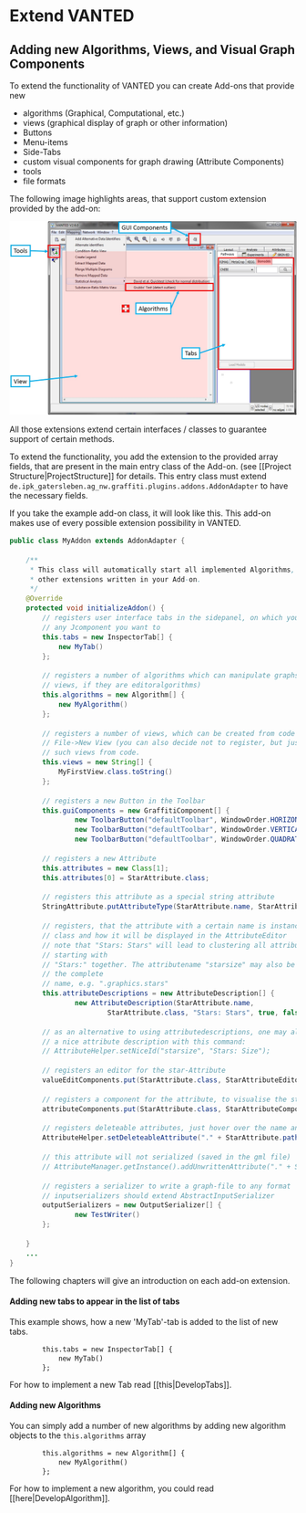 # Extend VANTED
## Adding new Algorithms, Views, and Visual Graph Components

To extend the functionality of VANTED you can create Add-ons that provide new 

* algorithms (Graphical, Computational, etc.)
* views (graphical display of graph or other information)
* Buttons
* Menu-items
* Side-Tabs
* custom visual components for graph drawing (Attribute Components)
* tools
* file formats

The following image highlights areas, that support custom extension provided by the add-on:

![](images/overviewLocationGUIExtensions.jpg)

All those extensions extend certain interfaces / classes to guarantee support of certain methods.

To extend the functionality, you add the extension to the provided array fields, that are present in the main entry class of the Add-on. (see [[Project Structure|ProjectStructure]] for details.
This entry class must extend `de.ipk_gatersleben.ag_nw.graffiti.plugins.addons.AddonAdapter` to have the necessary fields.

If you take the example add-on class, it will look like this. This add-on makes use of every possible extension possibility in VANTED.

```java
public class MyAddon extends AddonAdapter {
	
	/**
	 * This class will automatically start all implemented Algorithms, views and
	 * other extensions written in your Add-on. 
	 */
	@Override
	protected void initializeAddon() {
		// registers user interface tabs in the sidepanel, on which you may add
		// any Jcomponent you want to
		this.tabs = new InspectorTab[] { 
			new MyTab() 
		};
		
		// registers a number of algorithms which can manipulate graphs (and
		// views, if they are editoralgorithms)
		this.algorithms = new Algorithm[] {
			new MyAlgorithm()
		};
		
		// registers a number of views, which can be created from code or via
		// File->New View (you can also decide not to register, but just to create
		// such views from code.
		this.views = new String[] { 
			MyFirstView.class.toString() 
		};
		
		// registers a new Button in the Toolbar
		this.guiComponents = new GraffitiComponent[] {
				new ToolbarButton("defaultToolbar", WindowOrder.HORIZONTAL),
				new ToolbarButton("defaultToolbar", WindowOrder.VERTICAL),
				new ToolbarButton("defaultToolbar", WindowOrder.QUADRATIC) };
		
		// registers a new Attribute
		this.attributes = new Class[1];
		this.attributes[0] = StarAttribute.class;
		
		// registers this attribute as a special string attribute
		StringAttribute.putAttributeType(StarAttribute.name, StarAttribute.class);
		
		// registers, that the attribute with a certain name is instance of a
		// class and how it will be displayed in the AttributeEditor
		// note that "Stars: Stars" will lead to clustering all attributes
		// starting with
		// "Stars:" together. The attributename "starsize" may also be given with
		// the complete
		// name, e.g. ".graphics.stars"
		this.attributeDescriptions = new AttributeDescription[] {
				new AttributeDescription(StarAttribute.name,
						StarAttribute.class, "Stars: Stars", true, false, null), };
		
		// as an alternative to using attributedescriptions, one may also specify
		// a nice attribute description with this command:
		// AttributeHelper.setNiceId("starsize", "Stars: Size");
		
		// registers an editor for the star-Attribute
		valueEditComponents.put(StarAttribute.class, StarAttributeEditor.class);
		
		// registers a component for the attribute, to visualise the star
		attributeComponents.put(StarAttribute.class, StarAttributeComponent.class);
		
		// registers deleteable attributes, just hover over the name and click
		AttributeHelper.setDeleteableAttribute("." + StarAttribute.path + ".", StarAttribute.path);
		
		// this attribute will not serialized (saved in the gml file)
		// AttributeManager.getInstance().addUnwrittenAttribute("." + StarAttribute.path + "." + StarAttribute.name);
		
		// registers a serializer to write a graph-file to any format
		// inputserializers should extend AbstractInputSerializer
		outputSerializers = new OutputSerializer[] {
				new TestWriter()
		};
		
	}
	...
}
```

The following chapters will give an introduction on each add-on extension.

#### Adding new tabs to appear in the list of tabs

This example shows, how a new 'MyTab'-tab is added to the list of new tabs.

```
		this.tabs = new InspectorTab[] { 
			new MyTab() 
		};
```		

For how to implement a new Tab read [[this|DevelopTabs]].

#### Adding new Algorithms

You can simply add a number of new algorithms by adding new algorithm objects to the `this.algorithms` array

```
		this.algorithms = new Algorithm[] {
			new MyAlgorithm()
		};
```

For how to implement a new algorithm, you could read [[here|DevelopAlgorithm]].